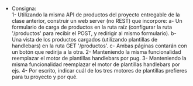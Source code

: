 - Consigna:  
    1- Utilizando la misma API de productos del proyecto entregable de la clase anterior, construir un web server (no REST) que incorpore:
        a- Un formulario de carga de productos en la ruta raíz (configurar la ruta '/productos' para recibir el POST, y redirigir al mismo formulario).
        b- Una vista de los productos cargados (utilizando plantillas de handlebars) en la ruta GET '/productos'.
        c- Ambas páginas contarán con un botón que redirija a la otra.
    2- Manteniendo la misma funcionalidad reemplazar el motor de plantillas handlebars por pug.
    3- Manteniendo la misma funcionalidad reemplazar el motor de plantillas handlebars por ejs.
    4- Por escrito, indicar cuál de los tres motores de plantillas prefieres para tu proyecto y por qué.
